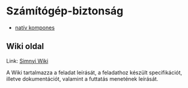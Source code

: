 # Számítógép-biztonság
- [natív kompones](https://github.com/EszterBajmoczy/Simnyi/tree/main/native)

## Wiki oldal
Link: [Simnyi Wiki](https://github.com/EszterBajmoczy/Simnyi/wiki)

A Wiki tartalmazza a feladat leírását, a feladathoz készült specifikációt, illetve dokumentációt, valamint a futtatás menetének leírását.
